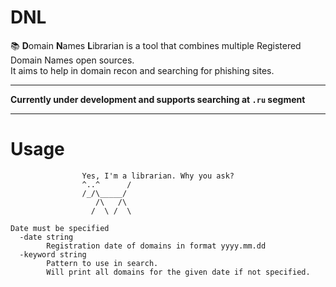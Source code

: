# DNL

📚 **D**omain **N**ames **L**ibrarian is a tool that combines multiple Registered Domain Names open sources.\
It aims to help in domain recon and searching for phishing sites.

-------

**Currently under development and supports searching at `.ru` segment**

-------

# Usage
                    Yes, I'm a librarian. Why you ask?  
                    ^..^      /                                                
                    /_/\_____/                                     
                       /\   /\
                      /  \ /  \
            
    Date must be specified
      -date string
            Registration date of domains in format yyyy.mm.dd
      -keyword string
            Pattern to use in search.
            Will print all domains for the given date if not specified.
